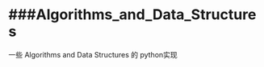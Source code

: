 ###Algorithms_and_Data_Structures
==============================

一些 Algorithms and Data Structures 的 python实现
